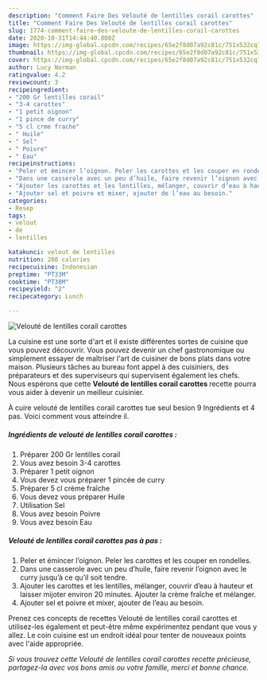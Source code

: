 ```yaml
---
description: "Comment Faire Des Velouté de lentilles corail carottes"
title: "Comment Faire Des Velouté de lentilles corail carottes"
slug: 1774-comment-faire-des-veloute-de-lentilles-corail-carottes
date: 2020-10-31T14:44:40.800Z
image: https://img-global.cpcdn.com/recipes/65e2f8d07a92c81c/751x532cq70/veloute-de-lentilles-corail-carottes-photo-principale-de-la-recette.jpg
thumbnail: https://img-global.cpcdn.com/recipes/65e2f8d07a92c81c/751x532cq70/veloute-de-lentilles-corail-carottes-photo-principale-de-la-recette.jpg
cover: https://img-global.cpcdn.com/recipes/65e2f8d07a92c81c/751x532cq70/veloute-de-lentilles-corail-carottes-photo-principale-de-la-recette.jpg
author: Lucy Norman
ratingvalue: 4.2
reviewcount: 3
recipeingredient:
- "200 Gr lentilles corail"
- "3-4 carottes"
- "1 petit oignon"
- "1 pince de curry"
- "5 cl crme frache"
- " Huile"
- " Sel"
- " Poivre"
- " Eau"
recipeinstructions:
- "Peler et émincer l’oignon. Peler les carottes et les couper en rondelles."
- "Dans une casserole avec un peu d’huile, faire revenir l’oignon avec le curry jusqu’à ce qu’il soit tendre."
- "Ajouter les carottes et les lentilles, mélanger, couvrir d’eau à hauteur et laisser mijoter environ 20 minutes. Ajouter la crème fraîche et mélanger."
- "Ajouter sel et poivre et mixer, ajouter de l’eau au besoin."
categories:
- Resep
tags:
- velout
- de
- lentilles

katakunci: velout de lentilles 
nutrition: 260 calories
recipecuisine: Indonesian
preptime: "PT33M"
cooktime: "PT38M"
recipeyield: "2"
recipecategory: Lunch

---
```



![Velouté de lentilles corail carottes](https://img-global.cpcdn.com/recipes/65e2f8d07a92c81c/751x532cq70/veloute-de-lentilles-corail-carottes-photo-principale-de-la-recette.jpg)

La cuisine est une sorte d'art et il existe différentes sortes de cuisine que vous pouvez découvrir. Vous pouvez devenir un chef gastronomique ou simplement essayer de maîtriser l'art de cuisiner de bons plats dans votre maison. Plusieurs tâches au bureau font appel à des cuisiniers, des préparateurs et des superviseurs qui supervisent également les chefs. Nous espérons que cette <strong> Velouté de lentilles corail carottes </strong> recette pourra vous aider à devenir un meilleur cuisinier.

<!--inarticleads1-->

À cuire velouté de lentilles corail carottes tue seul besion 9 Ingrédients et 4 pas. Voici comment vous atteindre il.

##### Ingrédients de velouté de lentilles corail carottes :

1. Préparer 200 Gr lentilles corail
1. Vous avez besoin 3-4 carottes
1. Préparer 1 petit oignon
1. Vous devez vous préparer 1 pincée de curry
1. Préparer 5 cl crème fraîche
1. Vous devez vous préparer  Huile
1. Utilisation  Sel
1. Vous avez besoin  Poivre
1. Vous avez besoin  Eau




<!--inarticleads2-->

##### Velouté de lentilles corail carottes pas à pas :

1. Peler et émincer l’oignon. Peler les carottes et les couper en rondelles.
1. Dans une casserole avec un peu d’huile, faire revenir l’oignon avec le curry jusqu’à ce qu’il soit tendre.
1. Ajouter les carottes et les lentilles, mélanger, couvrir d’eau à hauteur et laisser mijoter environ 20 minutes. Ajouter la crème fraîche et mélanger.
1. Ajouter sel et poivre et mixer, ajouter de l’eau au besoin.




<!--inarticleads1-->

<p>
Prenez ces concepts de recettes Velouté de lentilles corail carottes et utilisez-les également et peut-être même expérimentez pendant que vous y allez. Le coin cuisine est un endroit idéal pour tenter de nouveaux points avec l'aide appropriée.
</p>

<p>
<i>Si vous trouvez cette Velouté de lentilles corail carottes recette précieuse, partagez-la avec vos bons amis ou votre famille, merci et bonne chance.</i>
</p>
